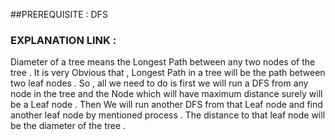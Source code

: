 ##PREREQUISITE : DFS 
### EXPLANATION LINK : 
Diameter of a tree means the Longest Path between any two nodes of the tree . It is very Obvious that , Longest Path in a tree will be the path between two leaf nodes .
So , all we need to do is first we will run a DFS from any node in the tree and the Node which will have maximum distance surely will be a Leaf node . Then We will run another
DFS from that Leaf node and find another leaf node by mentioned process . The distance to that leaf node will be the diameter of the tree .
